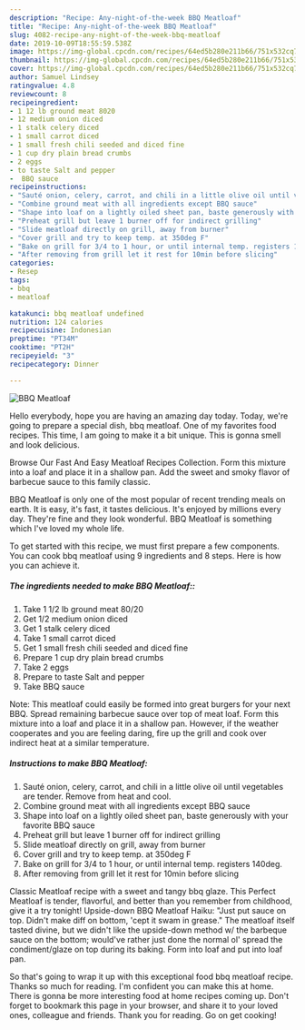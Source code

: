 ```yaml
---
description: "Recipe: Any-night-of-the-week BBQ Meatloaf"
title: "Recipe: Any-night-of-the-week BBQ Meatloaf"
slug: 4082-recipe-any-night-of-the-week-bbq-meatloaf
date: 2019-10-09T18:55:59.538Z
image: https://img-global.cpcdn.com/recipes/64ed5b280e211b66/751x532cq70/bbq-meatloaf-recipe-main-photo.jpg
thumbnail: https://img-global.cpcdn.com/recipes/64ed5b280e211b66/751x532cq70/bbq-meatloaf-recipe-main-photo.jpg
cover: https://img-global.cpcdn.com/recipes/64ed5b280e211b66/751x532cq70/bbq-meatloaf-recipe-main-photo.jpg
author: Samuel Lindsey
ratingvalue: 4.8
reviewcount: 8
recipeingredient:
- 1 12 lb ground meat 8020
- 12 medium onion diced
- 1 stalk celery diced
- 1 small carrot diced
- 1 small fresh chili seeded and diced fine
- 1 cup dry plain bread crumbs
- 2 eggs
- to taste Salt and pepper
-  BBQ sauce
recipeinstructions:
- "Sauté onion, celery, carrot, and chili in a little olive oil until vegetables are tender. Remove from heat and cool."
- "Combine ground meat with all ingredients except BBQ sauce"
- "Shape into loaf on a lightly oiled sheet pan, baste generously with your favorite BBQ sauce"
- "Preheat grill but leave 1 burner off for indirect grilling"
- "Slide meatloaf directly on grill, away from burner"
- "Cover grill and try to keep temp. at 350deg F"
- "Bake on grill for 3/4 to 1 hour, or until internal temp. registers 140deg."
- "After removing from grill let it rest for 10min before slicing"
categories:
- Resep
tags:
- bbq
- meatloaf

katakunci: bbq meatloaf undefined
nutrition: 124 calories
recipecuisine: Indonesian
preptime: "PT34M"
cooktime: "PT2H"
recipeyield: "3"
recipecategory: Dinner

---
```



![BBQ Meatloaf](https://img-global.cpcdn.com/recipes/64ed5b280e211b66/751x532cq70/bbq-meatloaf-recipe-main-photo.jpg)

Hello everybody, hope you are having an amazing day today. Today, we're going to prepare a special dish, bbq meatloaf. One of my favorites food recipes. This time, I am going to make it a bit unique. This is gonna smell and look delicious.

Browse Our Fast And Easy Meatloaf Recipes Collection. Form this mixture into a loaf and place it in a shallow pan. Add the sweet and smoky flavor of barbecue sauce to this family classic.

BBQ Meatloaf is only one of the most popular of recent trending meals on earth. It is easy, it's fast, it tastes delicious. It's enjoyed by millions every day. They're fine and they look wonderful. BBQ Meatloaf is something which I've loved my whole life.


To get started with this recipe, we must first prepare a few components. You can cook bbq meatloaf using 9 ingredients and 8 steps. Here is how you can achieve it.

##### The ingredients needed to make BBQ Meatloaf::

1. Take 1 1/2 lb ground meat 80/20
1. Get 1/2 medium onion diced
1. Get 1 stalk celery diced
1. Take 1 small carrot diced
1. Get 1 small fresh chili seeded and diced fine
1. Prepare 1 cup dry plain bread crumbs
1. Take 2 eggs
1. Prepare to taste Salt and pepper
1. Take  BBQ sauce


Note: This meatloaf could easily be formed into great burgers for your next BBQ. Spread remaining barbecue sauce over top of meat loaf. Form this mixture into a loaf and place it in a shallow pan. However, if the weather cooperates and you are feeling daring, fire up the grill and cook over indirect heat at a similar temperature. 

##### Instructions to make BBQ Meatloaf:

1. Sauté onion, celery, carrot, and chili in a little olive oil until vegetables are tender. Remove from heat and cool.
1. Combine ground meat with all ingredients except BBQ sauce
1. Shape into loaf on a lightly oiled sheet pan, baste generously with your favorite BBQ sauce
1. Preheat grill but leave 1 burner off for indirect grilling
1. Slide meatloaf directly on grill, away from burner
1. Cover grill and try to keep temp. at 350deg F
1. Bake on grill for 3/4 to 1 hour, or until internal temp. registers 140deg.
1. After removing from grill let it rest for 10min before slicing


Classic Meatloaf recipe with a sweet and tangy bbq glaze. This Perfect Meatloaf is tender, flavorful, and better than you remember from childhood, give it a try tonight! Upside-down BBQ Meatloaf Haiku: &#34;Just put sauce on top. Didn&#39;t make diff on bottom, &#39;cept it swam in grease.&#34; The meatloaf itself tasted divine, but we didn&#39;t like the upside-down method w/ the barbeque sauce on the bottom; would&#39;ve rather just done the normal ol&#39; spread the condiment/glaze on top during its baking. Form into loaf and put into loaf pan. 

So that's going to wrap it up with this exceptional food bbq meatloaf recipe. Thanks so much for reading. I'm confident you can make this at home. There is gonna be more interesting food at home recipes coming up. Don't forget to bookmark this page in your browser, and share it to your loved ones, colleague and friends. Thank you for reading. Go on get cooking!
